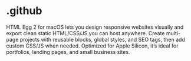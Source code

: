 # .github
HTML Egg 2 for macOS lets you design responsive websites visually and export clean static HTML/CSS/JS you can host anywhere. Create multi-page projects with reusable blocks, global styles, and SEO tags, then add custom CSS/JS when needed. Optimized for Apple Silicon, it’s ideal for portfolios, landing pages, and small business sites.
